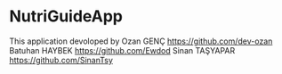 # NutriGuideApp

This application devoloped by Ozan GENÇ       https://github.com/dev-ozan
                              Batuhan HAYBEK  https://github.com/Ewdod
                              Sinan TAŞYAPAR  https://github.com/SinanTsy
